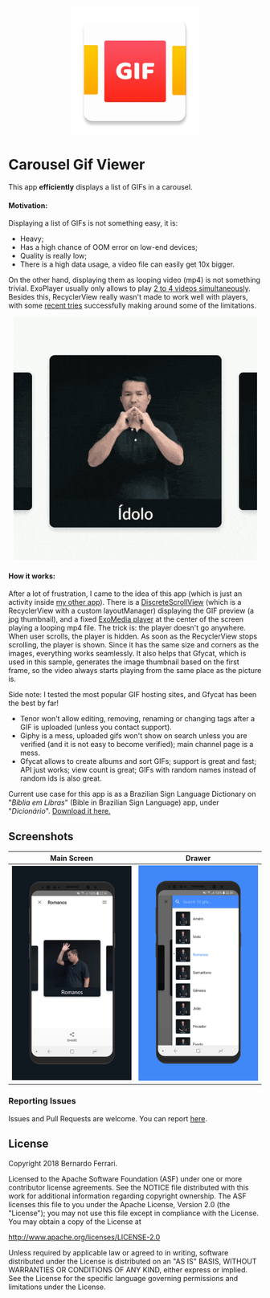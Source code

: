 <p align="center"><img src="app/src/main/ic_launcher-web.png" alt="Carousel Gif Viewer" height="256px"></p>

Carousel Gif Viewer
===================

This app **efficiently** displays a list of GIFs in a carousel.

#### Motivation:
Displaying a list of GIFs is not something easy, it is:
 - Heavy;
 - Has a high chance of OOM error on low-end devices;
 - Quality is really low;
 - There is a high data usage, a video file can easily get 10x bigger.

On the other hand, displaying them as looping video (mp4) is not something trivial. ExoPlayer usually only allows to play [2 to 4 videos simultaneously](https://github.com/google/ExoPlayer/issues/273).
Besides this, RecyclerView really wasn't made to work well with players, with some [recent tries](https://github.com/eneim/toro) successfully making around some of the limitations.

<p align="center"><img src="assets/showcase.gif?raw=true" alt="Carousel Gif Viewer"></p>

#### How it works:

After a lot of frustration, I came to the idea of this app (which is just an activity inside [my other app](https://play.google.com/store/apps/details?id=com.biblialibras.android])). There is a [DiscreteScrollView](https://github.com/yarolegovich/DiscreteScrollView) (which is a RecyclerView with a custom layoutManager) displaying the GIF preview (a jpg thumbnail), and a fixed [ExoMedia player](https://github.com/brianwernick/ExoMedia) at the center of the screen playing a looping mp4 file.
The trick is: the player doesn't go anywhere. When user scrolls, the player is hidden. As soon as the RecyclerView stops scrolling, the player is shown. Since it has the same size and corners as the images, everything works seamlessly.
It also helps that Gfycat, which is used in this sample, generates the image thumbnail based on the first frame, so the video always starts playing from the same place as the picture is.

Side note: I tested the most popular GIF hosting sites, and Gfycat has been the best by far!
- Tenor won't allow editing, removing, renaming or changing tags after a GIF is uploaded (unless you contact support).
- Giphy is a mess, uploaded gifs won't show on search unless you are verified (and it is not easy to become verified); main channel page is a mess.
- Gfycat allows to create albums and sort GIFs; support is great and fast; API just works; view count is great; GIFs with random names instead of random ids is also great.

Current use case for this app is as a Brazilian Sign Language Dictionary on "*Bíblia em Libras*" (Bible in Brazilian Sign Language) app, under "*Dicionário*".
[Download it here.](https://play.google.com/store/apps/details?id=com.biblialibras.android])

## Screenshots

| Main Screen | Drawer |
|:-:|:-:|
| ![First](assets/main_screen.png?raw=true) | ![Sec](assets/drawer.png?raw=true) |

### Reporting Issues

Issues and Pull Requests are welcome.
You can report [here](https://github.com/bernaferrari/CarouselGifViewer/issues).

License
-------

Copyright 2018 Bernardo Ferrari.

Licensed to the Apache Software Foundation (ASF) under one or more contributor
license agreements.  See the NOTICE file distributed with this work for
additional information regarding copyright ownership.  The ASF licenses this
file to you under the Apache License, Version 2.0 (the "License"); you may not
use this file except in compliance with the License.  You may obtain a copy of
the License at

http://www.apache.org/licenses/LICENSE-2.0

Unless required by applicable law or agreed to in writing, software
distributed under the License is distributed on an "AS IS" BASIS, WITHOUT
WARRANTIES OR CONDITIONS OF ANY KIND, either express or implied.  See the
License for the specific language governing permissions and limitations under
the License.
